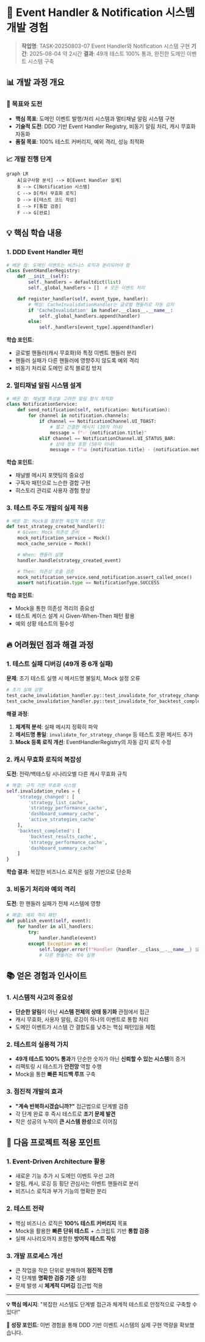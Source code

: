 # 🚀 Event Handler & Notification 시스템 개발 경험

> **작업명**: TASK-20250803-07 Event Handler와 Notification 시스템 구현
> **기간**: 2025-08-04 약 2시간
> **결과**: 49개 테스트 100% 통과, 완전한 도메인 이벤트 시스템 구축

## 📊 개발 과정 개요

### 🎯 목표와 도전
- **핵심 목표**: 도메인 이벤트 발행/처리 시스템과 멀티채널 알림 시스템 구현
- **기술적 도전**: DDD 기반 Event Handler Registry, 비동기 알림 처리, 캐시 무효화 자동화
- **품질 목표**: 100% 테스트 커버리지, 예외 격리, 성능 최적화

### 📈 개발 진행 단계
```mermaid
graph LR
    A[요구사항 분석] --> B[Event Handler 설계]
    B --> C[Notification 시스템]
    C --> D[캐시 무효화 로직]
    D --> E[테스트 코드 작성]
    E --> F[통합 검증]
    F --> G[완료]
```

## 💡 핵심 학습 내용

### 1. DDD Event Handler 패턴
```python
# 배운 점: 도메인 이벤트는 비즈니스 로직과 분리되어야 함
class EventHandlerRegistry:
    def __init__(self):
        self._handlers = defaultdict(list)
        self._global_handlers = []  # 모든 이벤트 처리

    def register_handler(self, event_type, handler):
        # 핵심: CacheInvalidationHandler는 글로벌 핸들러로 자동 감지
        if 'CacheInvalidation' in handler.__class__.__name__:
            self._global_handlers.append(handler)
        else:
            self._handlers[event_type].append(handler)
```

**학습 포인트**:
- 글로벌 핸들러(캐시 무효화)와 특정 이벤트 핸들러 분리
- 핸들러 실패가 다른 핸들러에 영향주지 않도록 예외 격리
- 비동기 처리로 도메인 로직 블로킹 방지

### 2. 멀티채널 알림 시스템 설계
```python
# 배운 점: 채널별 특성을 고려한 알림 형식 최적화
class NotificationService:
    def send_notification(self, notification: Notification):
        for channel in notification.channels:
            if channel == NotificationChannel.UI_TOAST:
                # 짧고 간결한 메시지 (30자 이내)
                message = f"✅ {notification.title}"
            elif channel == NotificationChannel.UI_STATUS_BAR:
                # 상태 정보 포함 (50자 이내)
                message = f"📊 {notification.title} - {notification.metadata.get('status', '')}"
```

**학습 포인트**:
- 채널별 메시지 포맷팅의 중요성
- 구독자 패턴으로 느슨한 결합 구현
- 히스토리 관리로 사용자 경험 향상

### 3. 테스트 주도 개발의 실제 적용
```python
# 배운 점: Mock을 활용한 독립적 테스트 작성
def test_strategy_created_handler():
    # Given: Mock 의존성 준비
    mock_notification_service = Mock()
    mock_cache_service = Mock()

    # When: 핸들러 실행
    handler.handle(strategy_created_event)

    # Then: 의존성 호출 검증
    mock_notification_service.send_notification.assert_called_once()
    assert notification.type == NotificationType.SUCCESS
```

**학습 포인트**:
- Mock을 통한 의존성 격리의 중요성
- 테스트 케이스 설계 시 Given-When-Then 패턴 활용
- 예외 상황 테스트의 필수성

## 🔥 어려웠던 점과 해결 과정

### 1. 테스트 실패 디버깅 (49개 중 6개 실패)
**문제**: 초기 테스트 실행 시 메서드명 불일치, Mock 설정 오류
```bash
# 초기 실패 상황
test_cache_invalidation_handler.py::test_invalidate_for_strategy_change - FAILED
test_cache_invalidation_handler.py::test_invalidate_for_backtest_completion - FAILED
```

**해결 과정**:
1. **체계적 분석**: 실패 메시지 정확히 파악
2. **메서드명 통일**: `invalidate_for_strategy_change` 등 테스트 호환 메서드 추가
3. **Mock 등록 로직 개선**: EventHandlerRegistry의 자동 감지 로직 수정

### 2. 캐시 무효화 로직의 복잡성
**도전**: 전략/백테스팅 시나리오별 다른 캐시 무효화 규칙
```python
# 해결: 규칙 기반 무효화 시스템
self.invalidation_rules = {
    'strategy_changed': [
        'strategy_list_cache',
        'strategy_performance_cache',
        'dashboard_summary_cache',
        'active_strategies_cache'
    ],
    'backtest_completed': [
        'backtest_results_cache',
        'strategy_performance_cache',
        'dashboard_summary_cache'
    ]
}
```

**학습 결과**: 복잡한 비즈니스 로직은 설정 기반으로 단순화

### 3. 비동기 처리와 예외 격리
**도전**: 한 핸들러 실패가 전체 시스템에 영향
```python
# 해결: 예외 격리 패턴
def publish_event(self, event):
    for handler in all_handlers:
        try:
            handler.handle(event)
        except Exception as e:
            self.logger.error(f"Handler {handler.__class__.__name__} 실패: {e}")
            # 다른 핸들러는 계속 실행
```

## 📚 얻은 경험과 인사이트

### 1. 시스템적 사고의 중요성
- **단순한 알림**이 아닌 **시스템 전체의 상태 동기화** 관점에서 접근
- 캐시 무효화, 사용자 알림, 로깅이 하나의 이벤트로 통합 처리
- 도메인 이벤트가 시스템 간 결합도를 낮추는 핵심 패턴임을 체험

### 2. 테스트의 실용적 가치
- **49개 테스트 100% 통과**가 단순한 숫자가 아닌 **신뢰할 수 있는 시스템**의 증거
- 리팩토링 시 테스트가 **안전망** 역할 수행
- Mock을 통한 **빠른 피드백 루프** 구축

### 3. 점진적 개발의 효과
- **"계속 반복하시겠습니까?"** 접근법으로 단계별 검증
- 각 단계 완료 후 즉시 테스트로 **조기 문제 발견**
- 작은 성공의 누적이 **큰 시스템 완성**으로 이어짐

## 🎯 다음 프로젝트 적용 포인트

### 1. Event-Driven Architecture 활용
- 새로운 기능 추가 시 도메인 이벤트 우선 고려
- 알림, 캐시, 로깅 등 횡단 관심사는 이벤트 핸들러로 분리
- 비즈니스 로직과 부가 기능의 명확한 분리

### 2. 테스트 전략
- 핵심 비즈니스 로직은 **100% 테스트 커버리지** 목표
- Mock을 활용한 **빠른 단위 테스트** + 스크립트 기반 **통합 검증**
- 실패 시나리오까지 포함한 **방어적 테스트 작성**

### 3. 개발 프로세스 개선
- 큰 작업을 작은 단위로 분해하여 **점진적 진행**
- 각 단계별 **명확한 검증 기준** 설정
- 문제 발생 시 **체계적 디버깅** 접근법 적용

---

**💡 핵심 메시지**: "복잡한 시스템도 단계별 접근과 체계적 테스트로 안정적으로 구축할 수 있다!"

**🚀 성장 포인트**: 이번 경험을 통해 DDD 기반 이벤트 시스템의 실제 구현 역량을 확보했습니다.
